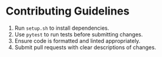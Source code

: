 # Contributing Guidelines

1. Run `setup.sh` to install dependencies.
2. Use `pytest` to run tests before submitting changes.
3. Ensure code is formatted and linted appropriately.
4. Submit pull requests with clear descriptions of changes.

